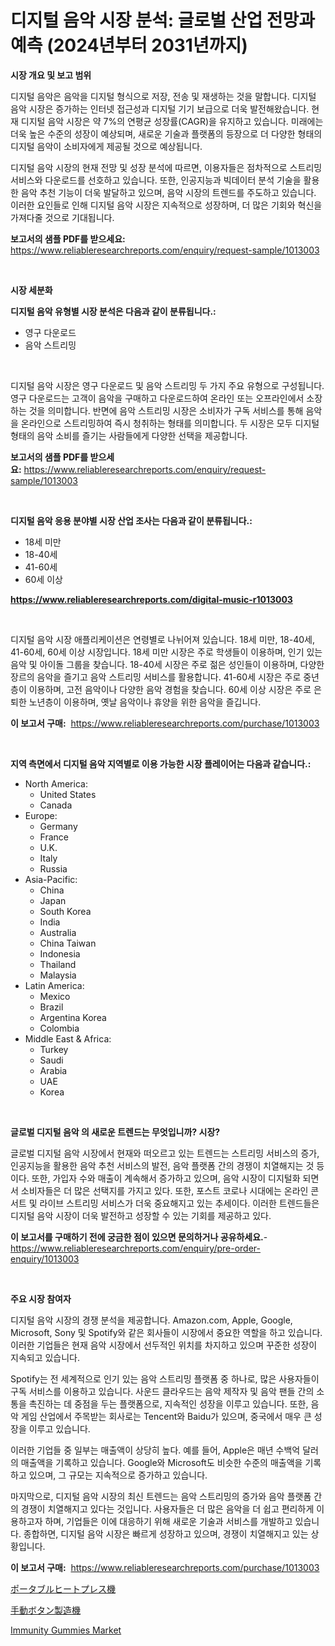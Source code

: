 <p><h1>디지털 음악 시장 분석: 글로벌 산업 전망과 예측 (2024년부터 2031년까지)</h1></p><p><strong>시장 개요 및 보고 범위</strong></p>
<p><p>디지털 음악은 음악을 디지털 형식으로 저장, 전송 및 재생하는 것을 말합니다. 디지털 음악 시장은 증가하는 인터넷 접근성과 디지털 기기 보급으로 더욱 발전해왔습니다. 현재 디지털 음악 시장은 약 7%의 연평균 성장률(CAGR)을 유지하고 있습니다. 미래에는 더욱 높은 수준의 성장이 예상되며, 새로운 기술과 플랫폼의 등장으로 더 다양한 형태의 디지털 음악이 소비자에게 제공될 것으로 예상됩니다.</p><p>디지털 음악 시장의 현재 전망 및 성장 분석에 따르면, 이용자들은 점차적으로 스트리밍 서비스와 다운로드를 선호하고 있습니다. 또한, 인공지능과 빅데이터 분석 기술을 활용한 음악 추천 기능이 더욱 발달하고 있으며, 음악 시장의 트렌드를 주도하고 있습니다. 이러한 요인들로 인해 디지털 음악 시장은 지속적으로 성장하며, 더 많은 기회와 혁신을 가져다줄 것으로 기대됩니다.</p></p>
<p><strong>보고서의 샘플 PDF를 받으세요:</strong> <a href="https://www.reliableresearchreports.com/enquiry/request-sample/1013003">https://www.reliableresearchreports.com/enquiry/request-sample/1013003</a></p>
<p>&nbsp;</p>
<p><strong>시장 세분화</strong></p>
<p><strong>디지털 음악 유형별 시장 분석은 다음과 같이 분류됩니다.:</strong></p>
<p><ul><li>영구 다운로드</li><li>음악 스트리밍</li></ul></p>
<p>&nbsp;</p>
<p><p>디지털 음악 시장은 영구 다운로드 및 음악 스트리밍 두 가지 주요 유형으로 구성됩니다. 영구 다운로드는 고객이 음악을 구매하고 다운로드하여 온라인 또는 오프라인에서 소장하는 것을 의미합니다. 반면에 음악 스트리밍 시장은 소비자가 구독 서비스를 통해 음악을 온라인으로 스트리밍하여 즉시 청취하는 형태를 의미합니다. 두 시장은 모두 디지털 형태의 음악 소비를 즐기는 사람들에게 다양한 선택을 제공합니다.</p></p>
<p><strong>보고서의 샘플 PDF를 받으세요:</strong>&nbsp;<a href="https://www.reliableresearchreports.com/enquiry/request-sample/1013003">https://www.reliableresearchreports.com/enquiry/request-sample/1013003</a></p>
<p>&nbsp;</p>
<p><strong> 디지털 음악 응용 분야별 시장 산업 조사는 다음과 같이 분류됩니다.:</strong></p>
<p><ul><li>18세 미만</li><li>18-40세</li><li>41-60세</li><li>60세 이상</li></ul></p>
<p><strong><a href="https://www.reliableresearchreports.com/digital-music-r1013003">https://www.reliableresearchreports.com/digital-music-r1013003</a></strong></p>
<p>&nbsp;</p>
<p><p>디지털 음악 시장 애플리케이션은 연령별로 나뉘어져 있습니다. 18세 미만, 18-40세, 41-60세, 60세 이상 시장입니다. 18세 미만 시장은 주로 학생들이 이용하며, 인기 있는 음악 및 아이돌 그룹을 찾습니다. 18-40세 시장은 주로 젊은 성인들이 이용하며, 다양한 장르의 음악을 즐기고 음악 스트리밍 서비스를 활용합니다. 41-60세 시장은 주로 중년층이 이용하며, 고전 음악이나 다양한 음악 경험을 찾습니다. 60세 이상 시장은 주로 은퇴한 노년층이 이용하며, 옛날 음악이나 휴양을 위한 음악을 즐깁니다.</p></p>
<p><strong>이 보고서 구매:</strong>&nbsp; <a href="https://www.reliableresearchreports.com/purchase/1013003">https://www.reliableresearchreports.com/purchase/1013003</a></p>
<p>&nbsp;</p>
<p><strong>지역 측면에서 디지털 음악 지역별로 이용 가능한 시장 플레이어는 다음과 같습니다.:</strong></p>
<p><ul>
    <li>
        North America:
        <ul>
            <li>United States</li>
            <li>Canada</li>
        </ul>
    </li>
    <li>
        Europe:
        <ul>
            <li>Germany</li>
            <li>France</li>
            <li>U.K.</li>
            <li>Italy</li>
            <li>Russia</li>
        </ul>
    </li>
    <li>
        Asia-Pacific:
        <ul>
            <li>China</li>
            <li>Japan</li>
            <li>South Korea</li>
            <li>India</li>
            <li>Australia</li>
            <li>China Taiwan</li>
            <li>Indonesia</li>
            <li>Thailand</li>
            <li>Malaysia</li>
        </ul>
    </li>
    <li>
        Latin America:
        <ul>
            <li>Mexico</li>
            <li>Brazil</li>
            <li>Argentina Korea</li>
            <li>Colombia</li>
        </ul>
    </li>
    <li>
        Middle East & Africa:
        <ul>
            <li>Turkey</li>
            <li>Saudi</li>
            <li>Arabia</li>
            <li>UAE</li>
            <li>Korea</li>
        </ul>
    </li>
    </ul></p>
<p>&nbsp;</p>
<p><strong>글로벌 디지털 음악 의 새로운 트렌드는 무엇입니까? 시장?</strong></p>
<p><p>글로벌 디지털 음악 시장에서 현재와 떠오르고 있는 트렌드는 스트리밍 서비스의 증가, 인공지능을 활용한 음악 추천 서비스의 발전, 음악 플랫폼 간의 경쟁이 치열해지는 것 등이다. 또한, 가입자 수와 매출이 계속해서 증가하고 있으며, 음악 시장이 디지털화 되면서 소비자들은 더 많은 선택지를 가지고 있다. 또한, 포스트 코로나 시대에는 온라인 콘서트 및 라이브 스트리밍 서비스가 더욱 중요해지고 있는 추세이다. 이러한 트렌드들은 디지털 음악 시장이 더욱 발전하고 성장할 수 있는 기회를 제공하고 있다.</p></p>
<p><strong>이 보고서를 구매하기 전에 궁금한 점이 있으면 문의하거나 공유하세요.</strong>- <a href="https://www.reliableresearchreports.com/enquiry/pre-order-enquiry/1013003">https://www.reliableresearchreports.com/enquiry/pre-order-enquiry/1013003</a></p>
<p>&nbsp;</p>
<p><strong>주요 시장 참여자</strong></p>
<p><p>디지털 음악 시장의 경쟁 분석을 제공합니다. Amazon.com, Apple, Google, Microsoft, Sony 및 Spotify와 같은 회사들이 시장에서 중요한 역할을 하고 있습니다. 이러한 기업들은 현재 음악 시장에서 선두적인 위치를 차지하고 있으며 꾸준한 성장이 지속되고 있습니다.</p><p>Spotify는 전 세계적으로 인기 있는 음악 스트리밍 플랫폼 중 하나로, 많은 사용자들이 구독 서비스를 이용하고 있습니다. 사운드 클라우드는 음악 제작자 및 음악 팬들 간의 소통을 촉진하는 데 중점을 두는 플랫폼으로, 지속적인 성장을 이루고 있습니다. 또한, 음악 게임 산업에서 주목받는 회사로는 Tencent와 Baidu가 있으며, 중국에서 매우 큰 성장을 이루고 있습니다.</p><p>이러한 기업들 중 일부는 매출액이 상당히 높다. 예를 들어, Apple은 매년 수백억 달러의 매출액을 기록하고 있습니다. Google와 Microsoft도 비슷한 수준의 매출액을 기록하고 있으며, 그 규모는 지속적으로 증가하고 있습니다.</p><p>마지막으로, 디지털 음악 시장의 최신 트렌드는 음악 스트리밍의 증가와 음악 플랫폼 간의 경쟁이 치열해지고 있다는 것입니다. 사용자들은 더 많은 음악을 더 쉽고 편리하게 이용하고자 하며, 기업들은 이에 대응하기 위해 새로운 기술과 서비스를 개발하고 있습니다. 종합하면, 디지털 음악 시장은 빠르게 성장하고 있으며, 경쟁이 치열해지고 있는 상황입니다.</p></p>
<p><strong>이 보고서 구매:</strong>&nbsp;&nbsp;<a href="https://www.reliableresearchreports.com/purchase/1013003">https://www.reliableresearchreports.com/purchase/1013003</a></p>
<p><p><a href="https://github.com/marbadji/Market-Research-Report-List-1/blob/main/118838329639.md">ポータブルヒートプレス機</a></p><p><a href="https://github.com/KaydenJohns1964/Market-Research-Report-List-1/blob/main/756686329640.md">手動ボタン製造機</a></p><p><a href="https://circular-yam-9b9.notion.site/Immunity-Gummies-Market-Outlook-Industry-Overview-and-Forecast-2024-to-2031-1a0c4b27fa624dfb8883e9c56f247eca">Immunity Gummies Market</a></p></p>